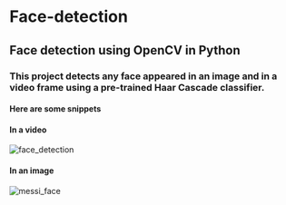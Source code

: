 # Face-detection
## Face detection using OpenCV in Python

### This project detects any face appeared in an image and in a video frame using a pre-trained Haar Cascade classifier.    
#### Here are some snippets

#### In a video
![face_detection](https://user-images.githubusercontent.com/61016383/93594940-69b3de80-f9d4-11ea-8df3-41ec459a653a.gif)

#### In an image
![messi_face](https://user-images.githubusercontent.com/61016383/93595051-9f58c780-f9d4-11ea-88fe-0a97f90282a3.jpg)
